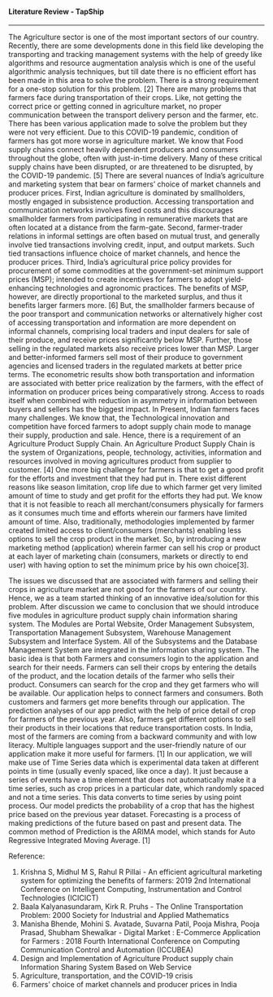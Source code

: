 <h4>Literature Review - TapShip</h4>
<hr>

The Agriculture sector is one of the most important sectors of our country. Recently, there are some
developments done in this field like developing the transporting and tracking management systems with
the help of greedy like algorithms and resource augmentation analysis which is one of the useful algorithmic
analysis techniques, but till date there is no efficient effort has been made in this area to solve the problem.
There is a strong requirement for a one-stop solution for this problem. [2]
There are many problems that farmers face during transportation of their crops. Like, not getting the correct
price or getting conned in agriculture market, no proper communication between the transport delivery
person and the farmer, etc. There has been various application made to solve the problem but they were not
very efficient. Due to this COVID-19 pandemic, condition of farmers has got more worse in agriculture
market. We know that Food supply chains connect heavily dependent producers and consumers throughout
the globe, often with just-in-time delivery. Many of these critical supply chains have been disrupted, or are
threatened to be disrupted, by the COVID-19 pandemic. [5]
There are several nuances of India’s agriculture and marketing system that bear on farmers’ choice of
market channels and producer prices. First, Indian agriculture is dominated by smallholders, mostly
engaged in subsistence production. Accessing transportation and communication networks involves fixed
costs and this discourages smallholder farmers from participating in remunerative markets that are often
located at a distance from the farm-gate. Second, farmer-trader relations in informal settings are often based
on mutual trust, and generally involve tied transactions involving credit, input, and output markets. Such
tied transactions influence choice of market channels, and hence the producer prices. Third, India’s
agricultural price policy provides for procurement of some commodities at the government-set minimum
support prices (MSP); intended to create incentives for farmers to adopt yield-enhancing technologies and
agronomic practices. The benefits of MSP, however, are directly proportional to the marketed surplus, and
thus it benefits larger farmers more. [6] But, the smallholder farmers because of the poor transport and
communication networks or alternatively higher cost of accessing transportation and information are more
dependent on informal channels, comprising local traders and input dealers for sale of their produce, and
receive prices significantly below MSP. Further, those selling in the regulated markets also receive prices
lower than MSP. Larger and better-informed farmers sell most of their produce to government agencies and
licensed traders in the regulated markets at better price terms. The econometric results show both
transportation and information are associated with better price realization by the farmers, with the effect of
information on producer prices being comparatively strong. Access to roads itself when combined with
reduction in asymmetry in information between buyers and sellers has the biggest impact.
In Present, Indian farmers faces many challenges. We know that, the Technological innovation and
competition have forced farmers to adopt supply chain mode to manage their supply, production and sale.
Hence, there is a requirement of an Agriculture Product Supply Chain. An Agriculture Product Supply
Chain is the system of Organizations, people, technology, activities, information and resources involved in
moving agricultures product from supplier to customer. [4] One more big challenge for farmers is that to
get a good profit for the efforts and investment that they had put in. There exist different reasons like season
limitation, crop life due to which farmer get very limited amount of time to study and get profit for the
efforts they had put. We know that it is not feasible to reach all merchant/consumers physically for farmers
as it consumes much time and efforts wherein our farmers have limited amount of time. Also, traditionally,
methodologies implemented by farmer created limited access to client/consumers (merchants) enabling less
options to sell the crop product in the market. So, by introducing a new marketing method (application)
wherein farmer can sell his crop or product at each layer of marketing chain (consumers, markets or directly
to end user) with having option to set the minimum price by his own choice[3].

The issues we discussed that are associated with farmers and selling their crops in agriculture market are
not good for the farmers of our country. Hence, we as a team started thinking of an innovative idea/solution
for this problem. After discussion we came to conclusion that we should introduce five modules in
agriculture product supply chain information sharing system. The Modules are Portal Website, Order
Management Subsystem, Transportation Management Subsystem, Warehouse Management Subsystem and
Interface System. All of the Subsystems and the Database Management System are integrated in the
information sharing system.
The basic idea is that both Farmers and consumers login to the application and search for their needs.
Farmers can sell their crops by entering the details of the product, and the location details of the farmer
who sells their product. Consumers can search for the crop and they get farmers who will be available. Our
application helps to connect farmers and consumers. Both customers and farmers get more benefits through
our application. The prediction analyses of our app predict with the help of price detail of crop for farmers
of the previous year. Also, farmers get different options to sell their products in their locations that reduce
transportation costs. In India, most of the farmers are coming from a backward community and with low
literacy. Multiple languages support and the user-friendly nature of our application make it more useful for
farmers. [1]
In our application, we will make use of Time Series data which is experimental data taken at different points
in time (usually evenly spaced, like once a day). It just because a series of events have a time element that
does not automatically make it a time series, such as crop prices in a particular date, which randomly spaced
and not a time series. This data converts to time series by using point process. Our model predicts the
probability of a crop that has the highest price based on the previous year dataset. Forecasting is a process
of making predictions of the future based on past and present data. The common method of Prediction is
the ARIMA model, which stands for Auto Regressive Integrated Moving Average. [1]

Reference:
1. Krishna S, Midhul M S, Rahul R Pillai - An efficient agricultural marketing system
for optimizing the benefits of farmers: 2019 2nd International Conference on Intelligent
Computing, Instrumentation and Control Technologies (ICICICT)
2. Baala Kalyanasundaram, Kirk R. Pruhs - The Online Transportation Problem:
2000 Society for Industrial and Applied Mathematics
3. Manisha Bhende, Mohini S. Avatade, Suvarna Patil, Pooja Mishra, Pooja Prasad,
Shubham Shewalkar - Digital Market : E-Commerce Application for Farmers : 2018
Fourth International Conference on Computing Communication Control and
Automation (ICCUBEA)
4. Design and Implementation of Agriculture Product supply chain Information Sharing System
Based on Web Service
5. Agriculture, transportation, and the COVID-19 crisis
6. Farmers’ choice of market channels and producer prices in India
